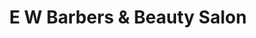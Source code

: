 ---
title: "E W Barbers & Beauty Salon"
url: /perth/e-w-barbers-and-beauty-salon/
shop: hairdresser
---